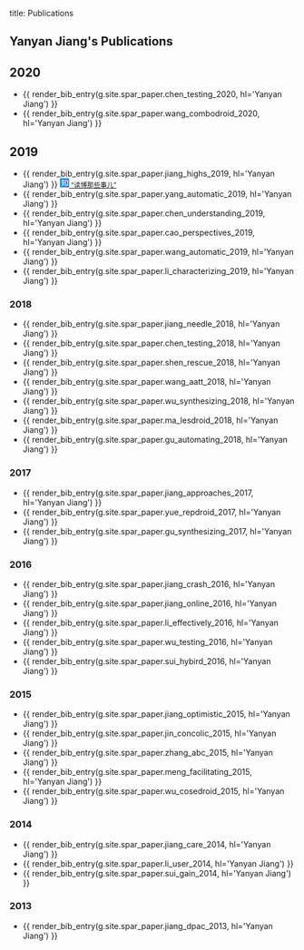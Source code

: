 title: Publications

## Yanyan Jiang's Publications

## 2020

* {{ render_bib_entry(g.site.spar_paper.chen_testing_2020, hl='Yanyan Jiang') }}
* {{ render_bib_entry(g.site.spar_paper.wang_combodroid_2020, hl='Yanyan Jiang') }}

## 2019

* {{ render_bib_entry(g.site.spar_paper.jiang_highs_2019, hl='Yanyan Jiang') }} <small>[![](img/zhihu.png) “读博那些事儿”](https://zhuanlan.zhihu.com/p/82579410)</small>
* {{ render_bib_entry(g.site.spar_paper.yang_automatic_2019, hl='Yanyan Jiang') }}
* {{ render_bib_entry(g.site.spar_paper.chen_understanding_2019, hl='Yanyan Jiang') }}
* {{ render_bib_entry(g.site.spar_paper.cao_perspectives_2019, hl='Yanyan Jiang') }}
* {{ render_bib_entry(g.site.spar_paper.wang_automatic_2019, hl='Yanyan Jiang') }}
* {{ render_bib_entry(g.site.spar_paper.li_characterizing_2019, hl='Yanyan Jiang') }}

### 2018

* {{ render_bib_entry(g.site.spar_paper.jiang_needle_2018, hl='Yanyan Jiang') }}
* {{ render_bib_entry(g.site.spar_paper.chen_testing_2018, hl='Yanyan Jiang') }}
* {{ render_bib_entry(g.site.spar_paper.shen_rescue_2018, hl='Yanyan Jiang') }}
* {{ render_bib_entry(g.site.spar_paper.wang_aatt_2018, hl='Yanyan Jiang') }}
* {{ render_bib_entry(g.site.spar_paper.wu_synthesizing_2018, hl='Yanyan Jiang') }}
* {{ render_bib_entry(g.site.spar_paper.ma_lesdroid_2018, hl='Yanyan Jiang') }}
* {{ render_bib_entry(g.site.spar_paper.gu_automating_2018, hl='Yanyan Jiang') }}

### 2017
* {{ render_bib_entry(g.site.spar_paper.jiang_approaches_2017, hl='Yanyan Jiang') }}
* {{ render_bib_entry(g.site.spar_paper.yue_repdroid_2017, hl='Yanyan Jiang') }}
* {{ render_bib_entry(g.site.spar_paper.gu_synthesizing_2017, hl='Yanyan Jiang') }}

### 2016

* {{ render_bib_entry(g.site.spar_paper.jiang_crash_2016, hl='Yanyan Jiang') }}
* {{ render_bib_entry(g.site.spar_paper.jiang_online_2016, hl='Yanyan Jiang') }}
* {{ render_bib_entry(g.site.spar_paper.li_effectively_2016, hl='Yanyan Jiang') }}
* {{ render_bib_entry(g.site.spar_paper.wu_testing_2016, hl='Yanyan Jiang') }}
* {{ render_bib_entry(g.site.spar_paper.sui_hybird_2016, hl='Yanyan Jiang') }}

### 2015

* {{ render_bib_entry(g.site.spar_paper.jiang_optimistic_2015, hl='Yanyan Jiang') }}
* {{ render_bib_entry(g.site.spar_paper.jin_concolic_2015, hl='Yanyan Jiang') }}
* {{ render_bib_entry(g.site.spar_paper.zhang_abc_2015, hl='Yanyan Jiang') }}
* {{ render_bib_entry(g.site.spar_paper.meng_facilitating_2015, hl='Yanyan Jiang') }}
* {{ render_bib_entry(g.site.spar_paper.wu_cosedroid_2015, hl='Yanyan Jiang') }}

### 2014
* {{ render_bib_entry(g.site.spar_paper.jiang_care_2014, hl='Yanyan Jiang') }}
* {{ render_bib_entry(g.site.spar_paper.li_user_2014, hl='Yanyan Jiang') }}
* {{ render_bib_entry(g.site.spar_paper.sui_gain_2014, hl='Yanyan Jiang') }}

### 2013
* {{ render_bib_entry(g.site.spar_paper.jiang_dpac_2013, hl='Yanyan Jiang') }}

